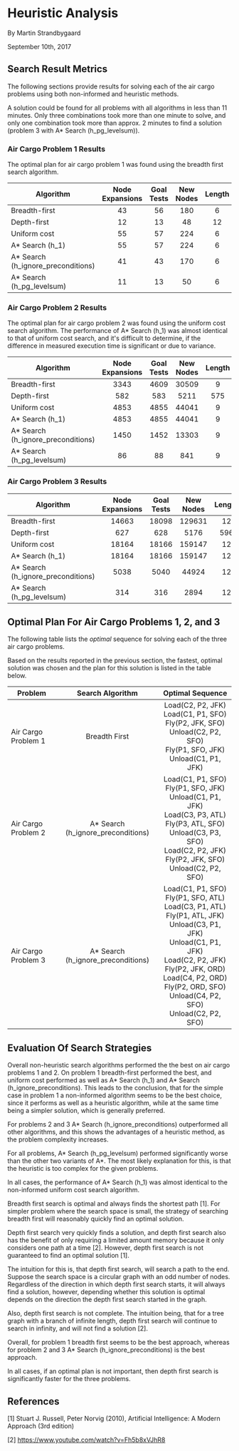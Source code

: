 # Heuristic Analysis
By Martin Strandbygaard

September 10th, 2017

## Search Result Metrics

The following sections provide results for solving each of the air cargo problems using both non-informed and heuristic methods.

A solution could be found for all problems with all algorithms in less than 11 minutes. Only three combinations took more than one minute to solve, and only one combination took more than approx. 2 minutes to find a solution (problem 3  with A* Search (h_pg_levelsum)).



### Air Cargo Problem 1 Results
The optimal plan for air cargo problem 1 was found using the breadth first search algorithm.

| Algorithm                          | Node  Expansions | Goal Tests | New Nodes | Length | Time [s] | Optimal |
|------------------------------------|:----------------:|:----------:|:---------:|:------:|:--------:|:-------:|
| Breadth-first                      | 43               | 56         | 180       |  6     | 0.0215   |   Yes   |
| Depth-first                        | 12               | 13         |  48       | 12     | 0.0059   |   No    |
| Uniform cost                       | 55               | 57         | 224       |  6     | 0.0253   |   Yes   |
| A* Search (h_1)                    | 55               | 57         | 224       |  6     | 0.0260   |   Yes   |
| A* Search (h_ignore_preconditions) | 41               | 43         | 170       |  6     | 0.0255   |   Yes   |
| A* Search (h_pg_levelsum)          | 11               | 13         |  50       |  6     | 0.7416   |   Yes   |

### Air Cargo Problem 2 Results
The optimal plan for air cargo problem 2 was found using the uniform cost search algorithm. The performance of A* Search (h_1) was almost identical to that of uniform cost search, and it's difficult to determine, if the difference in measured execution time is significant or due to variance. 

| Algorithm                          | Node  Expansions | Goal Tests | New Nodes | Length | Time [s] | Optimal |
|------------------------------------|:----------------:|:----------:|:---------:|:------:|:--------:|:-------:|
| Breadth-first                      | 3343             | 4609       | 30509     |  9     | 9.3092   |   Yes   |
| Depth-first                        | 582              | 583        | 5211      | 575    | 2.1052   |   No    |
| Uniform cost                       | 4853             | 4855       | 44041     |  9     | 8.0531   |   Yes   |
| A* Search (h_1)                    | 4853             | 4855       | 44041     |  9     | 8.0819   |   Yes   |
| A* Search (h_ignore_preconditions) | 1450             | 1452       | 13303     |  9     | 2.8961   |   Yes   |
| A* Search (h_pg_levelsum)          |   86             |   88       |   841     |  9     | 122.76   |   Yes   |

### Air Cargo Problem 3 Results

| Algorithm                          | Node  Expansions | Goal Tests | New Nodes | Length | Time [s] | Optimal |
|------------------------------------|:----------------:|:----------:|:---------:|:------:|:--------:|:-------:|
| Breadth-first                      | 14663            | 18098      | 129631    | 12     | 70.923   |   Yes   |
| Depth-first                        | 627              | 628        | 5176      | 596    |  2.228   |   No    |
| Uniform cost                       | 18164            | 18166      | 159147    | 12     | 35.469   |   Yes   |
| A* Search (h_1)                    | 18164            | 18166      | 159147    | 12     | 35.432   |   Yes   |
| A* Search (h_ignore_preconditions) | 5038             | 5040       | 44924     | 12     | 11.426   |   Yes   |
| A* Search (h_pg_levelsum)          |  314             |  316       |  2894     | 12     | 632.66   |   Yes   |


## Optimal Plan For Air Cargo Problems 1, 2, and 3

The following table lists the _optimal_ sequence for solving each of the three air cargo problems. 

Based on the results reported in the previous section, the fastest, optimal solution was chosen and the plan for this solution is listed in the table below. 

| Problem             |          Search  Algorithm         |                                                                                                        Optimal  Sequence                                                                                                          |
|---------------------|:----------------------------------:|:---------------------------------------------------------------------------------------------------------------------------------------------------------------------------------------------------------------------------------:|
| Air Cargo Problem 1 | Breadth First                      |                                                         Load(C2, P2, JFK)<br> Load(C1, P1, SFO) <br> Fly(P2, JFK, SFO) <br> Unload(C2, P2, SFO) <br> Fly(P1, SFO, JFK) <br> Unload(C1, P1, JFK)                                   |
| Air Cargo Problem 2 | A* Search (h_ignore_preconditions) |                             Load(C1, P1, SFO) <br> Fly(P1, SFO, JFK) <br> Unload(C1, P1, JFK) <br> Load(C3, P3, ATL) <br> Fly(P3, ATL, SFO) <br> Unload(C3, P3, SFO) <br> Load(C2, P2, JFK) Fly(P2, JFK, SFO) <br> Unload(C2, P2, SFO) |
| Air Cargo Problem 3 | A* Search (h_ignore_preconditions) | Load(C1, P1, SFO) <br> Fly(P1, SFO, ATL) <br> Load(C3, P1, ATL) <br> Fly(P1, ATL, JFK) <br> Unload(C3, P1, JFK) <br> Unload(C1, P1, JFK) <br> Load(C2, P2, JFK) <br> Fly(P2, JFK, ORD) <br> Load(C4, P2, ORD) <br> Fly(P2, ORD, SFO) <br> Unload(C4, P2, SFO) <br> Unload(C2, P2, SFO) |


## Evaluation Of Search Strategies
Overall non-heuristic search algorithms performed the the best on air cargo problems 1 and 2. On problem 1 breadth-first performed the best, and uniform cost performed as well as A* Search (h_1) and A* Search (h_ignore_preconditions). This leads to the conclusion, that for the simple case in problem 1 a non-informed algorithm seems to be the best choice, since it performs as well as a heuristic algorithm, while at the same time being a simpler solution, which is generally preferred.

For problems 2 and 3 A* Search (h_ignore_preconditions) outperformed all other algorithms, and this shows the advantages of a heuristic method, as the problem complexity increases.
 
For all problems, A* Search (h_pg_levelsum) performed significantly worse than the other two variants of A*. The most likely explanation for this, is that the heuristic is too complex for the given problems.

In all cases, the performance of A* Search (h_1) was almost identical to the non-informed uniform cost search algorithm. 

Breadth first search is optimal and always finds the shortest path [1]. For simpler problem where the search space is small, the strategy of searching breadth first will reasonably quickly find an optimal solution.

Depth first search very quickly finds a solution, and depth first search also has the benefit of only requiring a limited amount memory because it only considers one path at a time [2]. However, depth first search is not guaranteed to find an optimal solution [1]. 

The intuition for this is, that depth first search, will search a path to the end. Suppose the search space is a circular graph with an odd number of nodes. Regardless of the direction in which depth first search starts, it will always find a solution, however, depending whether this solution is optimal depends on the direction the depth first search started in the graph.

Also, depth first search is not complete. The intuition being, that for a tree graph with a branch of infinite length, depth first search will continue to search in infinity, and will not find a solution [2].

Overall, for problem 1 breadth first seems to be the best approach, whereas for problem 2 and 3 A* Search (h_ignore_preconditions) is the best approach.

In all cases, if an optimal plan is not important, then depth first search is significantly faster for the three problems.

## References

[1] Stuart J. Russell, Peter Norvig (2010), Artificial Intelligence: A Modern Approach (3rd edition)

[2] <https://www.youtube.com/watch?v=Fh5b8xVJhR8>


  